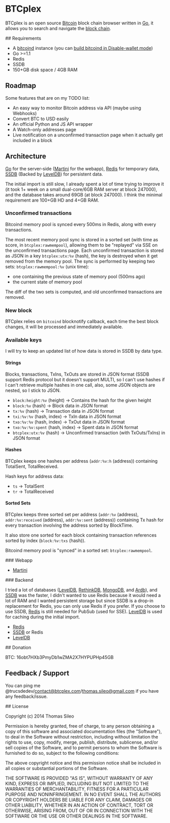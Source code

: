 # BTCplex

BTCplex is an open source [Bitcoin](http://bitcoin.org/) block chain browser written in [Go](http://golang.org/), it allows you to search and navigate the [block chain](https://en.bitcoin.it/wiki/Block_chain).

## Requirements

- A [bitcoind](https://github.com/bitcoin/bitcoin/) instance (you can [build bitcoind in Disable-wallet mode](https://github.com/bitcoin/bitcoin/blob/master/doc/build-unix.md#disable-wallet-mode))
- Go >=1.1
- Redis
- SSDB
- 150+GB disk space / 4GB RAM

## Roadmap

Some features that are on my TODO list:

- An easy way to monitor Bitcoin address via API (maybe using Webhooks)
- Convert BTC to USD easily
- An official Python and JS API wrapper
- A Watch-only addresses page
- Live notification on a unconfirmed transaction page when it actually get included in a block 

## Architecture

[Go](http://golang.org/) for the server-side ([Martini](http://martini.codegangsta.io/) for the webapp), [Redis](http://redis.io/) for temporary data, [SSDB](https://github.com/ideawu/ssdb) (Backed by [LevelDB](https://code.google.com/p/leveldb/)) for persistent data.

The initial import is still slow, I already spent a lot of time trying to improve it (it took 1+ week on a small dual-core/6GB RAM server at block 247000), and the database takes around 69GB (at block 247000). I think the minimal requirement are 100+GB HD and 4+GB RAM.

### Unconfirmed transactions

Bitcoind memory pool is synced every 500ms in Redis, along with every transactions.

The most recent memory pool sync is stored in a sorted set (with time as score, in ``btcplex:rawmempool``), allowing them to be "replayed" via SSE on the unconfirmed transactions page.
Each unconfirmed transaction is stored as JSON in a key ``btcplex:utx:%v`` (hash), the key is destroyed when it get removed from the memory pool.
The sync is performed by keeping two sets: ``btcplex:rawmempool:%v`` (unix time):

- one containing the previous state of memory pool (500ms ago)
- the current state of memory pool

The diff of the two sets is computed, and old unconfirmed transactions are removed. 

### New block

BTCplex relies on ``bitcoind`` blocknotify callback, each time the best block changes, it will be processed and immediately available. 

### Available keys

I will try to keep an updated list of how data is stored in SSDB by data type.


#### Strings

Blocks, transactions, TxIns, TxOuts are stored in JSON format (SSDB support Redis protocol but it doesn't support MULTI, so I can't use hashes if I can't retrieve multiple hashes in one call, also, some JSON objects are nested, so I stick to JSON.

- ``block:height:%v`` (height) -> Contains the hash for the given height
- ``block:%v`` (hash) -> Block data in JSON format
- ``tx:%v`` (hash) -> Transaction data in JSON format
- ``txi:%v:%v`` (hash, index) -> TxIn data in JSON format
- ``txo:%v:%v`` (hash, index) -> TxOut data in JSON format
- ``txo:%v:%v:spent`` (hash, index) -> Spent data in JSON format
- ``btcplex:utx:%v`` (hash) -> Unconfirmed transaction (with TxOuts/TxIns) in JSON format


#### Hashes

BTCplex keeps one hashes per address (``addr:%v:h`` (address)) containing TotalSent, TotalReceived. 

Hash keys for address data:

- ``ts`` -> TotalSent
- ``tr`` -> TotalReceived


#### Sorted Sets

BTCplex keeps three sorted set per address (``addr:%v`` (address), ``addr:%v:received`` (address), ``addr:%v:sent`` (address)) containing Tx hash for every transaction involving the address sorted by BlockTime.

It also store one sorted for each block containing transaction references sorted by index (``block:%v:txs`` (hash)).

Bitcoind memory pool is "synced" in a sorted set: ``btcplex:rawmempool``.


### Webapp

- [Martini](http://martini.codegangsta.io/)


### Backend

I tried a lot of databases ([LevelDB](https://code.google.com/p/leveldb/), [RethinkDB](http://rethinkdb.com/), [MongoDB](http://mongodb.org/), and [Ardb](https://github.com/yinqiwen/ardb)), and [SSDB](https://github.com/ideawu/ssdb) was the faster, I didn't wanted to use Redis because it would need a lot of RAM and I wanted persistent storage but since SSDB is a drop-in replacement for Redis, you can only use Redis if you prefer. If you choose to use SSDB, [Redis](http://redis.io/) is still needed for PubSub (used for SSE). [LevelDB](https://code.google.com/p/leveldb/) is used for caching during the initial import.

- [Redis](http://redis.io/)
- [SSDB](https://github.com/ideawu/ssdb) or Redis
- [LevelDB](https://code.google.com/p/leveldb/)


## Donation

BTC: 16obt7HXb3PmyDb1wZMA2X7HYPUPHp45GB


## Feedback / Support

You can ping me @trucsdedev/contact@btcplex.com/thomas.sileo@gmail.com if you have any feedback/issue.


## License

Copyright (c) 2014 Thomas Sileo

Permission is hereby granted, free of charge, to any person obtaining a copy of this software and associated documentation files (the "Software"), to deal in the Software without restriction, including without limitation the rights to use, copy, modify, merge, publish, distribute, sublicense, and/or sell copies of the Software, and to permit persons to whom the Software is furnished to do so, subject to the following conditions:

The above copyright notice and this permission notice shall be included in all copies or substantial portions of the Software.

THE SOFTWARE IS PROVIDED "AS IS", WITHOUT WARRANTY OF ANY KIND, EXPRESS OR IMPLIED, INCLUDING BUT NOT LIMITED TO THE WARRANTIES OF MERCHANTABILITY, FITNESS FOR A PARTICULAR PURPOSE AND NONINFRINGEMENT. IN NO EVENT SHALL THE AUTHORS OR COPYRIGHT HOLDERS BE LIABLE FOR ANY CLAIM, DAMAGES OR OTHER LIABILITY, WHETHER IN AN ACTION OF CONTRACT, TORT OR OTHERWISE, ARISING FROM, OUT OF OR IN CONNECTION WITH THE SOFTWARE OR THE USE OR OTHER DEALINGS IN THE SOFTWARE.

